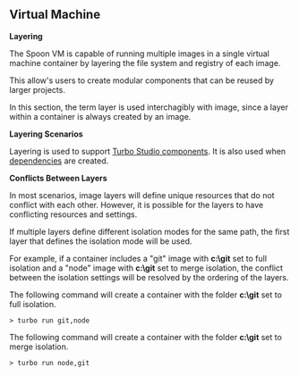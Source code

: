 ## Virtual Machine

**Layering**

The Spoon VM is capable of running multiple images in a single virtual machine container by layering the file system and registry of each image.

This allow's users to create modular components that can be reused by larger projects. 

In this section, the term layer is used interchagibly with image, since a layer within a container is always created by an image.

**Layering Scenarios**

Layering is used to support [Turbo Studio components](/docs/reference/turbo-studio#runtimes-and-components). It is also used when [dependencies](/docs/reference/dependencies) are created.

**Conflicts Between Layers**

In most scenarios, image layers will define unique resources that do not conflict with each other. However, it is possible for the layers to have conflicting resources and settings.

If multiple layers define different isolation modes for the same path, the first layer that defines the isolation mode will be used. 

For example, if a container includes a "git" image with **c:\git** set to full isolation and a "node" image with **c:\git** set to merge isolation, the conflict between the isolation settings will be resolved by the ordering of the layers.

The following command will create a container with the folder **c:\git** set to full isolation.

```
> turbo run git,node
```

The following command will create a container with the folder **c:\git** set to merge isolation.

```
> turbo run node,git
```